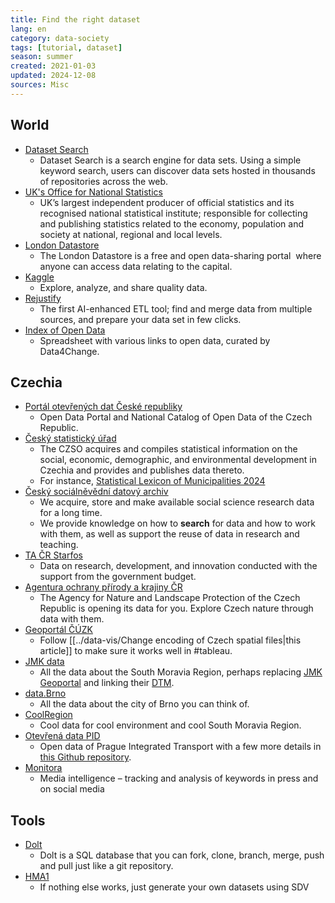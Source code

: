 ```yaml
---
title: Find the right dataset
lang: en
category: data-society
tags: [tutorial, dataset]
season: summer
created: 2021-01-03
updated: 2024-12-08
sources: Misc
---
```


## World
* [Dataset Search](https://datasetsearch.research.google.com/)
	* Dataset Search is a search engine for data sets. Using a simple keyword search, users can discover data sets hosted in thousands of repositories across the web.
* [UK's Office for National Statistics](https://www.ons.gov.uk/)
	* UK’s largest independent producer of official statistics and its recognised national statistical institute; responsible for collecting and publishing statistics related to the economy, population and society at national, regional and local levels.
* [London Datastore](https://data.london.gov.uk/)
	* The London Datastore is a free and open data-sharing portal  where anyone can access data relating to the capital.
* [Kaggle](https://www.kaggle.com/datasets)
	* Explore, analyze, and share quality data.
* [Rejustify](https://rejustify.com/)
	* The first AI-enhanced ETL tool; find and merge data from multiple sources, and prepare your data set in few clicks.
* [Index of Open Data](https://docs.google.com/spreadsheets/d/1KzZ1h9q3pdjUUyO12N6zUgOazMJXtx4Gye8JsEkah2I/edit#gid=787854630)
	* Spreadsheet with various links to open data, curated by Data4Change.

## Czechia
* [Portál otevřených dat České republiky](https://data.gov.cz/)
	* Open Data Portal and National Catalog of Open Data of the Czech Republic.
* [Český statistický úřad](https://www.czso.cz/)
	* The CZSO acquires and compiles statistical information on the social, economic, demographic, and environmental development in Czechia and provides and publishes data thereto.
	* For instance, [Statistical Lexicon of Municipalities 2024](https://csu.gov.cz/produkty/statisticky-lexikon-obci-2024?)
* [Český sociálněvědní datový archiv](https://archiv.soc.cas.cz/cz/)
	* We acquire, store and make available social science research data for a long time. 
	* We provide knowledge on how to **search** for data and how to work with them, as well as support the reuse of data in research and teaching.
* [TA ČR Starfos](https://starfos.tacr.cz/cs)
	* Data on research, development, and innovation conducted with the support from the government budget.
* [Agentura ochrany přírody a krajiny ČR](https://gis-aopkcr.opendata.arcgis.com/)
	* The Agency for Nature and Landscape Protection of the Czech Republic is opening its data for you. Explore Czech nature through data with them.
* [Geoportál ČÚZK](https://geoportal.cuzk.cz/)
	* Follow [[../data-vis/Change encoding of Czech spatial files\|this article]] to make sure it works well in #tableau.  
* [JMK data](https://geodata-jmkgis.opendata.arcgis.com/)
	* All the data about the South Moravia Region, perhaps replacing [JMK Geoportal](https://mapy.jmk.cz/) and linking their [DTM](https://dtm.jmk.cz/dtm/map/public?).
* [data.Brno](https://data.brno.cz/)
	* All the data about the city of Brno you can think of.
* [CoolRegion](https://coolregion.eu/)
	* Cool data for cool environment and cool South Moravia Region.
* [Otevřená data PID](https://pid.cz/o-systemu/opendata/)
	* Open data of Prague Integrated Transport with a few more details in [this Github repository](https://github.com/datastory/dpp-prepravni-pruzkumy).
* [Monitora](https://monitora.cz/)
	* Media intelligence – tracking and analysis of keywords in press and on social media

## Tools
* [Dolt](https://github.com/dolthub/dolt)
	* Dolt is a SQL database that you can fork, clone, branch, merge, push and pull just like a git repository.
* [HMA1](https://sdv.dev/SDV/user_guides/relational/hma1.html)
	* If nothing else works, just generate your own datasets using SDV